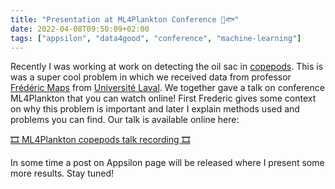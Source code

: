 ```yaml
---
title: "Presentation at ML4Plankton Conference 🌊🐟"
date: 2022-04-08T09:50:09+02:00
tags: ["appsilon", "data4good", "conference", "machine-learning"]
---
```


Recently I was working at work on detecting the oil sac in [copepods](https://en.wikipedia.org/wiki/Copepod).
This is was a super cool problem in which we received data from professor [Frédéric Maps](http://www.takuvik.ulaval.ca/team/maps_frederic.php) from [Université Laval](https://www.ulaval.ca/en).
We together gave a talk on conference ML4Plankton that you can watch online!
First Frederic gives some context on why this problem is important and later I explain methods used and problems you can find.
Our talk is available online here:

[🎞 ML4Plankton copepods talk recording 🎞]( 
https://dropsu.sorbonne-universite.fr/s/w5Lm7P4sR8rMKtB?dir=undefined&openfile=117720445)

In some time a post on Appsilon page will be released where I present some more results.
Stay tuned!